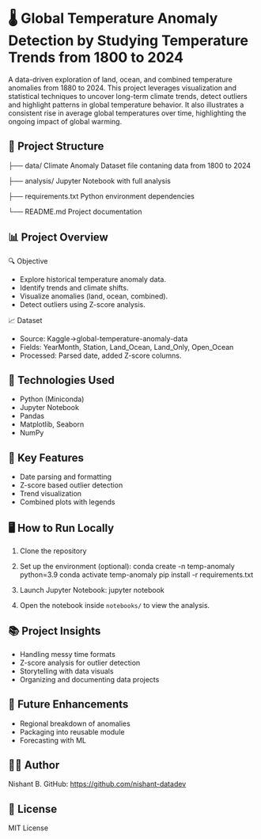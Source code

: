 🌡️ Global Temperature Anomaly Detection by Studying Temperature Trends from 1800 to 2024
========================================================================================

A data-driven exploration of land, ocean, and combined temperature anomalies from 1880 to 2024. This project leverages visualization and statistical techniques to uncover long-term climate trends, detect outliers and highlight patterns in global temperature behavior.
It also illustrates a consistent rise in average global temperatures over time, highlighting the ongoing impact of global warming.

📁 Project Structure
--------------------

├── data/                     Climate Anomaly Dataset file contaning data from 1800 to 2024

├── analysis/                Jupyter Notebook with full analysis

├── requirements.txt          Python environment dependencies

└── README.md                 Project documentation

📊 Project Overview
-------------------

🔍 Objective
- Explore historical temperature anomaly data.
- Identify trends and climate shifts.
- Visualize anomalies (land, ocean, combined).
- Detect outliers using Z-score analysis.

📈 Dataset
- Source: Kaggle->global-temperature-anomaly-data
- Fields: YearMonth, Station, Land_Ocean, Land_Only, Open_Ocean
- Processed: Parsed date, added Z-score columns.

🧪 Technologies Used
--------------------
- Python (Miniconda)
- Jupyter Notebook
- Pandas
- Matplotlib, Seaborn
- NumPy

📌 Key Features
---------------
- Date parsing and formatting
- Z-score based outlier detection
- Trend visualization
- Combined plots with legends

🖥️ How to Run Locally
----------------------

1. Clone the repository

2. Set up the environment (optional):
   conda create -n temp-anomaly python=3.9
   conda activate temp-anomaly
   pip install -r requirements.txt

3. Launch Jupyter Notebook:
   jupyter notebook

4. Open the notebook inside `notebooks/` to view the analysis.

📚 Project Insights
-----------------
- Handling messy time formats
- Z-score analysis for outlier detection
- Storytelling with data visuals
- Organizing and documenting data projects

🚀 Future Enhancements
----------------------
- Regional breakdown of anomalies
- Packaging into reusable module
- Forecasting with ML

👨‍💻 Author
-----------
Nishant B.
GitHub: https://github.com/nishant-datadev

📜 License
----------
MIT License
